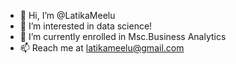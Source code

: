 - 👋 Hi, I’m @LatikaMeelu
- 👀 I’m interested in data science!
- 🌱 I’m currently enrolled in Msc.Business Analytics
- 📫 Reach me at latikameelu@gmail.com

<!---
LatikaMeelu/LatikaMeelu is a ✨ special ✨ repository because its `README.md` (this file) appears on your GitHub profile.
You can click the Preview link to take a look at your changes.
--->
